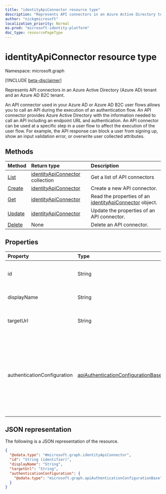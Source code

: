 ```yaml
---
title: "identityApiConnector resource type"
description: "Represents API connectors in an Azure Active Directory tenant and an Azure AD B2C tenant."
author: "nickgmicrosoft"
localization_priority: Normal
ms.prod: "microsoft-identity-platform"
doc_type: resourcePageType
---
```


# identityApiConnector resource type

Namespace: microsoft.graph

[!INCLUDE [beta-disclaimer](../../includes/beta-disclaimer.md)]

Represents API connectors in an Azure Active Directory (Azure AD) tenant and an Azure AD B2C tenant.

An API connector used in your Azure AD or Azure AD B2C user flows allows you to call an API during the execution of an authentication flow. An API connector provides Azure Active Directory with the information needed to call an API including an endpoint URL and authentication. An API connector can be used at a specific step in a user flow to affect the execution of the user flow. For example, the API response can block a user from signing up, show an input validation error, or overwrite user collected attributes.

## Methods

|Method|Return type|Description|
|:---|:---|:---|
|[List](../api/identityapiconnector-list.md)|[identityApiConnector](identityapiconnector.md) collection| Get a list of API connectors|
|[Create](../api/identityapiconnector-create.md)|[identityApiConnector](identityapiconnector.md)|Create a new API connector. |
|[Get](../api/identityapiconnector-get.md)|[identityApiConnector](identityapiconnector.md)|Read the properties of an [identityApiConnector](../resources/identityapiconnector.md) object.|
|[Update](../api/identityapiconnector-update.md)|[identityApiConnector](identityapiconnector.md)|Update the properties of an API connector.|
|[Delete](../api/identityapiconnector-delete.md)|None|Delete an API connector.|

## Properties

|Property|Type|Description|
|:---|:---|:---|
|id|String|The randomly generated ID of the API connector. |
|displayName|String| The name of the API connector. |
|targetUrl|String| The URL of the API endpoint to call. |
|authenticationConfiguration|[apiAuthenticationConfigurationBase](../resources/apiauthenticationconfigurationbase.md)|The object which describes the authentication configuration details for calling the API. Only [Basic authentication](basicauthentication.md) is supported at the moment.|

## JSON representation

The following is a JSON representation of the resource.
<!-- {
  "blockType": "resource",
  "keyProperty": "id",
  "@odata.type": "microsoft.graph.identityApiConnector",
  "baseType": "",
  "openType": false
}
-->

``` json
{
  "@odata.type": "#microsoft.graph.identityApiConnector",
  "id": "String (identifier)",
  "displayName": "String",
  "targetUrl": "String",
  "authenticationConfiguration": {
    "@odata.type": "microsoft.graph.apiAuthenticationConfigurationBase"
  }
}
```
